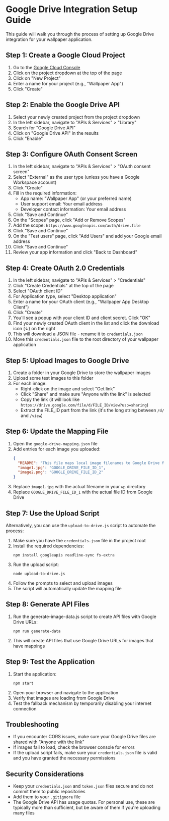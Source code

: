 # Google Drive Integration Setup Guide

This guide will walk you through the process of setting up Google Drive integration for your wallpaper application.

## Step 1: Create a Google Cloud Project

1. Go to the [Google Cloud Console](https://console.cloud.google.com/)
2. Click on the project dropdown at the top of the page
3. Click on "New Project"
4. Enter a name for your project (e.g., "Wallpaper App")
5. Click "Create"

## Step 2: Enable the Google Drive API

1. Select your newly created project from the project dropdown
2. In the left sidebar, navigate to "APIs & Services" > "Library"
3. Search for "Google Drive API"
4. Click on "Google Drive API" in the results
5. Click "Enable"

## Step 3: Configure OAuth Consent Screen

1. In the left sidebar, navigate to "APIs & Services" > "OAuth consent screen"
2. Select "External" as the user type (unless you have a Google Workspace account)
3. Click "Create"
4. Fill in the required information:
   - App name: "Wallpaper App" (or your preferred name)
   - User support email: Your email address
   - Developer contact information: Your email address
5. Click "Save and Continue"
6. On the "Scopes" page, click "Add or Remove Scopes"
7. Add the scope: `https://www.googleapis.com/auth/drive.file`
8. Click "Save and Continue"
9. On the "Test users" page, click "Add Users" and add your Google email address
10. Click "Save and Continue"
11. Review your app information and click "Back to Dashboard"

## Step 4: Create OAuth 2.0 Credentials

1. In the left sidebar, navigate to "APIs & Services" > "Credentials"
2. Click "Create Credentials" at the top of the page
3. Select "OAuth client ID"
4. For Application type, select "Desktop application"
5. Enter a name for your OAuth client (e.g., "Wallpaper App Desktop Client")
6. Click "Create"
7. You'll see a popup with your client ID and client secret. Click "OK"
8. Find your newly created OAuth client in the list and click the download icon (↓) on the right
9. This will download a JSON file - rename it to `credentials.json`
10. Move this `credentials.json` file to the root directory of your wallpaper application

## Step 5: Upload Images to Google Drive

1. Create a folder in your Google Drive to store the wallpaper images
2. Upload some test images to this folder
3. For each image:
   - Right-click on the image and select "Get link"
   - Click "Share" and make sure "Anyone with the link" is selected
   - Copy the link (it will look like `https://drive.google.com/file/d/FILE_ID/view?usp=sharing`)
   - Extract the FILE_ID part from the link (it's the long string between `/d/` and `/view`)

## Step 6: Update the Mapping File

1. Open the `google-drive-mapping.json` file
2. Add entries for each image you uploaded:
   ```json
   {
     "README": "This file maps local image filenames to Google Drive file IDs.",
     "image1.jpg": "GOOGLE_DRIVE_FILE_ID_1",
     "image2.png": "GOOGLE_DRIVE_FILE_ID_2"
   }
   ```
3. Replace `image1.jpg` with the actual filename in your `wp` directory
4. Replace `GOOGLE_DRIVE_FILE_ID_1` with the actual file ID from Google Drive

## Step 7: Use the Upload Script

Alternatively, you can use the `upload-to-drive.js` script to automate the process:

1. Make sure you have the `credentials.json` file in the project root
2. Install the required dependencies:
   ```
   npm install googleapis readline-sync fs-extra
   ```
3. Run the upload script:
   ```
   node upload-to-drive.js
   ```
4. Follow the prompts to select and upload images
5. The script will automatically update the mapping file

## Step 8: Generate API Files

1. Run the generate-image-data.js script to create API files with Google Drive URLs:
   ```
   npm run generate-data
   ```
2. This will create API files that use Google Drive URLs for images that have mappings

## Step 9: Test the Application

1. Start the application:
   ```
   npm start
   ```
2. Open your browser and navigate to the application
3. Verify that images are loading from Google Drive
4. Test the fallback mechanism by temporarily disabling your internet connection

## Troubleshooting

- If you encounter CORS issues, make sure your Google Drive files are shared with "Anyone with the link"
- If images fail to load, check the browser console for errors
- If the upload script fails, make sure your `credentials.json` file is valid and you have granted the necessary permissions

## Security Considerations

- Keep your `credentials.json` and `token.json` files secure and do not commit them to public repositories
- Add them to your `.gitignore` file
- The Google Drive API has usage quotas. For personal use, these are typically more than sufficient, but be aware of them if you're uploading many files
